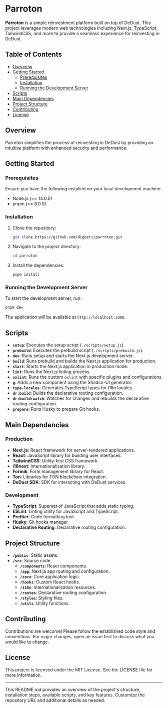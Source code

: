 # Parroton

**Parroton** is a simple reinvestment platform built on top of DeDust. This project leverages modern web technologies
including Next.js, TypeScript, TailwindCSS, and more to provide a seamless experience for reinvesting in DeDust.

## Table of Contents

- [Overview](#overview)
- [Getting Started](#getting-started)
    - [Prerequisites](#prerequisites)
    - [Installation](#installation)
    - [Running the Development Server](#running-the-development-server)
- [Scripts](#scripts)
- [Main Dependencies](#main-dependencies)
- [Project Structure](#project-structure)
- [Contributing](#contributing)
- [License](#license)

## Overview

Parroton simplifies the process of reinvesting in DeDust by providing an intuitive platform with enhanced security and
performance.

## Getting Started

### Prerequisites

Ensure you have the following installed on your local development machine:

- Node.js (>= 14.0.0)
- pnpm (>= 6.0.0)

### Installation

1. Clone the repository:
    ```sh
    git clone https://github.com/digberi/parroton.git
    ```

2. Navigate to the project directory:
    ```sh
    cd parroton
    ```

3. Install the dependencies:
    ```sh
    pnpm install
    ```

### Running the Development Server

To start the development server, run:

```sh
pnpm dev
```

The application will be available at `http://localhost:3000`.

## Scripts

- **`setup`**: Executes the setup script (`./scripts/setup.js`).
- **`prebuild`**: Executes the prebuild script (`./scripts/prebuild.js`).
- **`dev`**: Runs setup and starts the Next.js development server.
- **`build`**: Runs prebuild and builds the Next.js application for production.
- **`start`**: Starts the Next.js application in production mode.
- **`lint`**: Runs the Next.js linting process.
- **`oxlint`**: Runs the custom `oxlint` with specific plugins and configurations.
- **`g`**: Adds a new component using the Shadcn-UI generator.
- **`type-locales`**: Generates TypeScript types for i18n locales.
- **`dr:build`**: Builds the declarative routing configuration.
- **`dr:build:watch`**: Watches for changes and rebuilds the declarative routing configuration.
- **`prepare`**: Runs Husky to prepare Git hooks.

## Main Dependencies

### Production

- **Next.js**: React framework for server-rendered applications.
- **React**: JavaScript library for building user interfaces.
- **TailwindCSS**: Utility-first CSS framework.
- **i18next**: Internationalization library.
- **Formik**: Form management library for React.
- **Ton**: Libraries for TON blockchain integration.
- **DeDust SDK**: SDK for interacting with DeDust services.

### Development

- **TypeScript**: Superset of JavaScript that adds static typing.
- **ESLint**: Linting utility for JavaScript and TypeScript.
- **Prettier**: Code formatting tool.
- **Husky**: Git hooks manager.
- **Declarative Routing**: Declarative routing configuration.

## Project Structure

- **`/public`**: Static assets.
- **`/src`**: Source code.
    - **`/components`**: React components.
    - **`/app`**: Next.ja app routing and configuration.
    - **`/core`**: Core application logic.
    - **`/hooks`**: Custom React hooks.
    - **`/i18n`**: Internationalization resources.
    - **`/routes`**: Declarative routing configuration.
    - **`/styles`**: Styling files.
    - **`/utils`**: Utility functions.

## Contributing

Contributions are welcome! Please follow the established code style and conventions. For major changes, open an issue
first to discuss what you would like to change.

## License

This project is licensed under the MIT License. See the LICENSE file for more information.

---

This README.md provides an overview of the project's structure, installation steps, available scripts, and key features.
Customize the repository URL and additional details as needed.